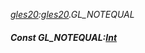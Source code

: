 _[gles20](../../modules/gles20/gles20-module.md):[gles20](../../modules/gles20/gles20-module.md).GL\_NOTEQUAL_
##### Const GL\_NOTEQUAL:[Int](../../modules/wonkey/wonkey-types-int.md)

